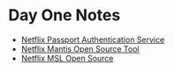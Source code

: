# Day One Notes
 - [Netflix Passport Authentication Service](https://github.com/jaredhanson/passport-netflix)
 - [Netflix Mantis Open Source Tool](https://netflix.github.io/mantis/)
 - [Netflix MSL Open Source](https://github.com/Netflix/msl)
